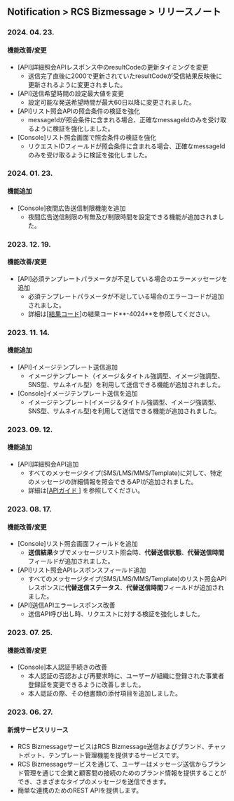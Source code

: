 ## Notification > RCS Bizmessage > リリースノート

### 2024. 04. 23.
#### 機能改善/変更
* [API]詳細照会APIレスポンス中のresultCodeの更新タイミングを変更
  * 送信完了直後に2000で更新されていたresultCodeが受信結果反映後に更新されるように変更されました。
* [API]送信希望時間の設定最大値を変更
  * 設定可能な発送希望時間が最大60日以降に変更されました。
* [API]リスト照会APIの照会条件の検証を強化
  * messageIdが照会条件に含まれる場合、正確なmessageIdのみを受け取るように検証を強化しました。
* [Console]リスト照会画面で照会条件の検証を強化
  * リクエストIDフィールドが照会条件に含まれる場合、正確なmessageIdのみを受け取るように検証を強化しました。

### 2024. 01. 23.
#### 機能追加
* [Console]夜間広告送信制限機能を追加
  * 夜間広告送信制限の有無及び制限時間を設定できる機能が追加されました。 

### 2023. 12. 19.
#### 機能改善/変更
* [API]必須テンプレートパラメータが不足している場合のエラーメッセージを追加
    * 必須テンプレートパラメータが不足している場合のエラーコードが追加されました。
    * 詳細は[[結果コード](./result-code/#_1)]の結果コード**-4024**を参照してください。

### 2023. 11. 14.
#### 機能追加
* [API]イメージテンプレート送信追加
    * イメージテンプレート（イメージ＆タイトル強調型、イメージ強調型、SNS型、サムネイル型）を利用して送信できる機能が追加されました。
* [Console]イメージテンプレート送信を追加
    * イメージテンプレート(イメージ＆タイトル強調型、イメージ強調型、SNS型、サムネイル型)を利用して送信できる機能が追加されました。

### 2023. 09. 12.
#### 機能追加
* [API]詳細照会API追加
    * すべてのメッセージタイプ(SMS/LMS/MMS/Template)に対して、特定のメッセージの詳細情報を照会できるAPIが追加されました。
    * 詳細は[[APIガイド ](./api-guide/#_3)] を参照してください。

### 2023. 08. 17.
#### 機能改善/変更
* [Console]リスト照会画面フィールドを追加
    * **送信結果**タブでメッセージリスト照会時、**代替送信状態**、**代替送信時間**フィールドが追加されました。
* [API]リスト照会APIレスポンスフィールド追加
    * すべてのメッセージタイプ(SMS/LMS/MMS/Template)のリスト照会APIレスポンスに**代替送信ステータス**、**代替送信時間**フィールドが追加されました。
* [API]送信APIエラーレスポンス改善
    * 送信API呼び出し時、リクエストに対する検証を強化しました。

### 2023. 07. 25.
#### 機能改善/変更
* [Console]本人認証手続きの改善
    * 本人認証の否認および再要求時に、ユーザーが組織に登録された事業者登録証を変更できるように改善しました。
    * 本人認証の際、その他書類の添付項目を追加しました。

### 2023. 06. 27.

#### 新規サービスリリース
* RCS BizmessageサービスはRCS Bizmessage送信およびブランド、チャットボット、テンプレート管理機能を提供するサービスです。
* RCS Bizmessageサービスを通じて、ユーザーはメッセージ送信からブランド管理を通じて企業と顧客間の接続のためのブランド情報を提供することができ、さまざまなタイプのメッセージを送信できます。
* 簡単な連携のためのREST APIを提供します。
